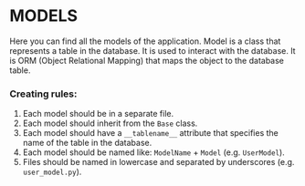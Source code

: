 # MODELS

Here you can find all the models of the application.
Model is a class that represents a table in the database. It is used to interact with the database. It is ORM (Object Relational Mapping) that maps the object to the database table.

### Creating rules:
1. Each model should be in a separate file.
2. Each model should inherit from the `Base` class.
3. Each model should have a `__tablename__` attribute that specifies the name of the table in the database.
4. Each model should be named like: `ModelName` + `Model` (e.g. `UserModel`).
5. Files should be named in lowercase and separated by underscores (e.g. `user_model.py`).
